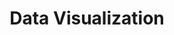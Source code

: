 ---
layout: layouts/right
title: Data Visualization
tags: patterns
summary:

include: "{% include 'patterns/data-visualization/data-visualization.md' %}"
---